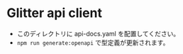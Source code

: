 # Glitter api client

- このディレクトリに api-docs.yaml を配置してください。
- `npm run generate:openapi` で型定義が更新されます。
